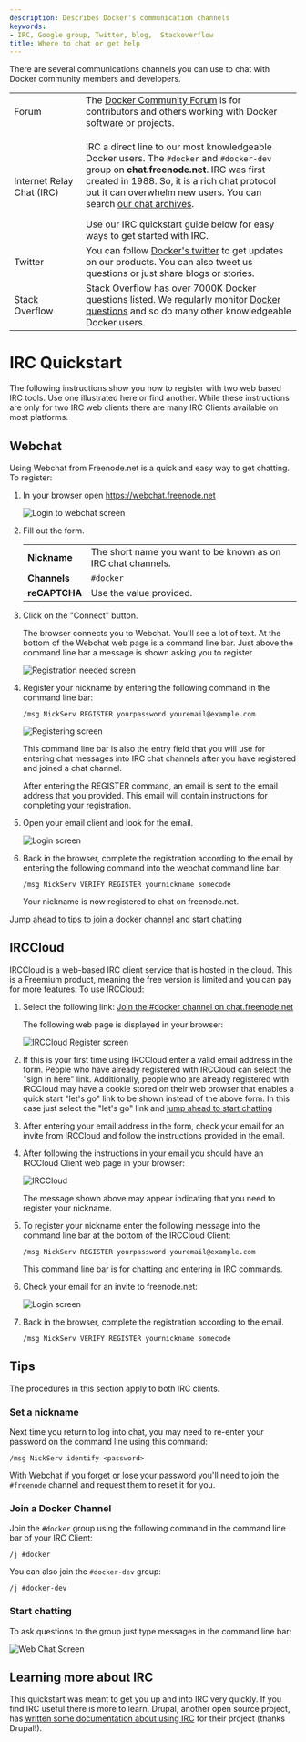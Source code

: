 ```yaml
---
description: Describes Docker's communication channels
keywords:
- IRC, Google group, Twitter, blog,  Stackoverflow
title: Where to chat or get help
---
```


<style type="text/css">
/* @TODO add 'no-zebra' table-style to the docs-base stylesheet */
/* Table without "zebra" striping */
.content-body table.no-zebra tr {
  background-color: transparent;
}
</style>

There are several communications channels you can use to chat with Docker
community members and developers.

<table>
  <col width="25%">
  <col width="75%">
    <tr>
    <td>Forum</td>
    <td>
      The <a href="https://forums.docker.com/"
      target="_blank">Docker Community Forum</a> is for contributors and others working with Docker software or projects.
    </td>
  </tr>
  <tr>
    <td>Internet Relay Chat (IRC)</td>
    <td>
      <p>
        IRC a direct line to our most knowledgeable Docker users.
        The <code>#docker</code> and <code>#docker-dev</code> group on
        <strong>chat.freenode.net</strong>. IRC was first created in 1988.
        So, it is a rich chat protocol but it can overwhelm new users. You can search
        <a href="https://botbot.me/freenode/docker/#" target="_blank">our chat archives</a>.
      </p>
      Use our IRC quickstart guide below for easy ways to get started with IRC.
    </td>
  </tr>
  <tr>
    <td>Twitter</td>
    <td>
      You can follow <a href="https://twitter.com/docker/" target="_blank">Docker's twitter</a>
      to get updates on our products. You can also tweet us questions or just
      share blogs or stories.
    </td>
  </tr>
  <tr>
    <td>Stack Overflow</td>
    <td>
      Stack Overflow has over 7000K Docker questions listed. We regularly
      monitor <a href="http://stackoverflow.com/search?tab=newest&q=docker" target="_blank">Docker questions</a>
      and so do many other knowledgeable Docker users.
    </td>
  </tr>
</table>


# IRC Quickstart

The following instructions show you how to register with two web based IRC
tools. Use one illustrated here or find another. While these instructions are
only for two IRC web clients there are many IRC Clients available on most
platforms.

## Webchat

Using Webchat from Freenode.net is a quick and easy way to get chatting. To
register:

1.  In your browser open <a href="https://webchat.freenode.net" target="_blank">https://webchat.freenode.net</a>

    ![Login to webchat screen](images/irc_connect.png)

2.  Fill out the form.

    <table class="no-zebra" style="width: auto">
      <tr>
        <td><b>Nickname</b></td>
        <td>The short name you want to be known as on IRC chat channels.</td>
      </tr>
      <tr>
        <td><b>Channels</b></td>
        <td><code>#docker</code></td>
      </tr>
      <tr>
        <td><b>reCAPTCHA</b></td>
        <td>Use the value provided.</td>
      </tr>
    </table>

3.  Click on the "Connect" button.

    The browser connects you to Webchat. You'll see a lot of text. At the bottom of
    the Webchat web page is a command line bar. Just above the command line bar
    a message is shown asking you to register.

    ![Registration needed screen](images/irc_after_login.png)

4.  Register your nickname by entering the following command in the
command line bar:

    ```
    /msg NickServ REGISTER yourpassword youremail@example.com
    ```

    ![Registering screen](images/register_nic.png)

    This command line bar is also the entry field that you will use for entering
    chat messages into IRC chat channels after you have registered and joined a
    chat channel.

    After entering the REGISTER command, an email is sent to the email address
    that you provided. This email will contain instructions for completing
    your registration.

5.  Open your email client and look for the email.

    ![Login screen](images/register_email.png)

6.  Back in the browser, complete the registration according to the email by entering the following command into the webchat command line bar:

    ```
    /msg NickServ VERIFY REGISTER yournickname somecode
    ```

    Your nickname is now registered to chat on freenode.net.

[Jump ahead to tips to join a docker channel and start chatting](get-help.md#tips)

## IRCCloud

IRCCloud is a web-based IRC client service that is hosted in the cloud. This is
a Freemium product, meaning the free version is limited and you can pay for more
features. To use IRCCloud:

1.  Select the following link:
  <a href="https://www.irccloud.com/invite?channel=%23docker&amp;hostname=chat.freenode.net&amp;port=6697" target="_blank">Join the #docker channel on chat.freenode.net</a>

    The following web page is displayed in your browser:

    ![IRCCloud Register screen](images/irccloud-join.png)

2.  If this is your first time using IRCCloud enter a valid email address in the
form. People who have already registered with IRCCloud can select the "sign in
here" link. Additionally, people who are already registered with IRCCloud may
have a cookie stored on their web browser that enables a quick start "let's go"
link to be shown instead of the above form. In this case just select the
"let's go" link and [jump ahead to start chatting](get-help.md#start-chatting)

3.  After entering your email address in the form, check your email for an invite
from IRCCloud and follow the instructions provided in the email.

4.  After following the instructions in your email you should have an IRCCloud
Client web page in your browser:

    ![IRCCloud](images/irccloud-register-nick.png)

    The message shown above may appear indicating that you need to register your
    nickname.

5.  To register your nickname enter the following message into the command line bar
at the bottom of the IRCCloud Client:

    ```
    /msg NickServ REGISTER yourpassword youremail@example.com
    ```

    This command line bar is for chatting and entering in IRC commands.

6.  Check your email for an invite to freenode.net:

    ![Login screen](images/register_email.png)

7.  Back in the browser, complete the registration according to the email.

    ```
    /msg NickServ VERIFY REGISTER yournickname somecode
    ```

## Tips

The procedures in this section apply to both IRC clients.

### Set a nickname

Next time you return to log into chat, you may need to re-enter your password
on the command line using this command:

    /msg NickServ identify <password>

With Webchat if you forget or lose your password you'll need to join the
`#freenode` channel and request them to reset it for you.

### Join a Docker Channel

Join the `#docker` group using the following command in the command line bar of
your IRC Client:

    /j #docker

You can also join the `#docker-dev` group:

    /j #docker-dev

### Start chatting

To ask questions to the group just type messages in the command line bar:

![Web Chat Screen](images/irc_chat.png)

## Learning more about IRC

This quickstart was meant to get you up and into IRC very quickly. If you find
IRC useful there is more to learn. Drupal, another open source project,
has <a href="https://www.drupal.org/irc/setting-up" target="_blank">
written some documentation about using IRC</a> for their project
(thanks Drupal!).
